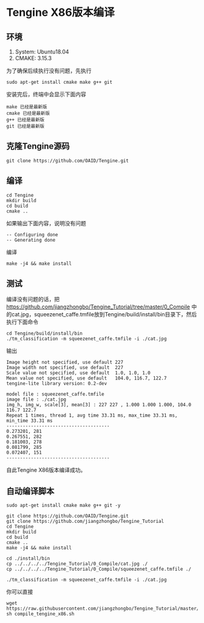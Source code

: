 # Tengine X86版本编译

## 环境
1. System: Ubuntu18.04
2. CMAKE: 3.15.3

为了确保后续执行没有问题，先执行
```
sudo apt-get install cmake make g++ git
```
安装完后，终端中会显示下面内容
```
make 已经是最新版
cmake 已经是最新版
g++ 已经是最新版
git 已经是最新版
```
## 克隆Tengine源码

```
git clone https://github.com/OAID/Tengine.git
```

## 编译

```
cd Tengine
mkdir build 
cd build
cmake ..
```
如果输出下面内容，说明没有问题
```
-- Configuring done
-- Generating done
```
编译
```
make -j4 && make install
```

## 测试

编译没有问题的话，把 https://github.com/jiangzhongbo/Tengine_Tutorial/tree/master/0_Compile 中的cat.jpg，squeezenet_caffe.tmfile放到Tengine/build/install/bin目录下，然后执行下面命令
```
cd Tengine/build/install/bin
./tm_classification -m squeezenet_caffe.tmfile -i ./cat.jpg
```
输出
```
Image height not specified, use default 227
Image width not specified, use default  227
Scale value not specified, use default  1.0, 1.0, 1.0
Mean value not specified, use default   104.0, 116.7, 122.7
tengine-lite library version: 0.2-dev

model file : squeezenet_caffe.tmfile
image file : ./cat.jpg
img_h, img_w, scale[3], mean[3] : 227 227 , 1.000 1.000 1.000, 104.0 116.7 122.7
Repeat 1 times, thread 1, avg time 33.31 ms, max_time 33.31 ms, min_time 33.31 ms
--------------------------------------
0.273201, 281
0.267551, 282
0.181003, 278
0.081799, 285
0.072407, 151
--------------------------------------
```
自此Tengine X86版本编译成功。

## 自动编译脚本

```
sudo apt-get install cmake make g++ git -y

git clone https://github.com/OAID/Tengine.git
git clone https://github.com/jiangzhongbo/Tengine_Tutorial
cd Tengine
mkdir build 
cd build
cmake ..
make -j4 && make install

cd ./install/bin
cp ../../../../Tengine_Tutorial/0_Compile/cat.jpg ./
cp ../../../../Tengine_Tutorial/0_Compile/squeezenet_caffe.tmfile ./

./tm_classification -m squeezenet_caffe.tmfile -i ./cat.jpg
```
你可以直接
```
wget https://raw.githubusercontent.com/jiangzhongbo/Tengine_Tutorial/master/0_Compile/compile_tengine_x86.sh
sh compile_tengine_x86.sh
```